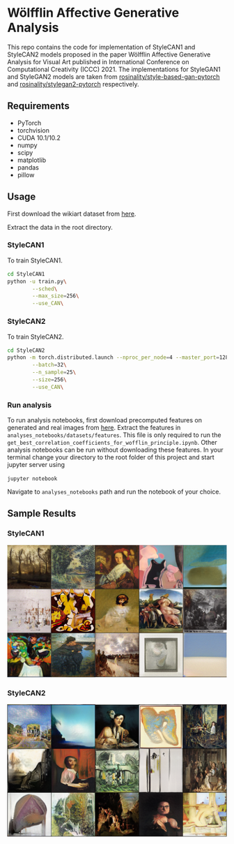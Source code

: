 # Wölfflin Affective Generative Analysis

This repo contains the code for implementation of StyleCAN1 and StyleCAN2 models proposed in the paper Wölfflin Affective Generative Analysis for Visual Art published in International Conference on Computational Creativity (ICCC) 2021.
The implementations for StyleGAN1 and StyleGAN2 models are taken from [rosinality/style-based-gan-pytorch](https://github.com/rosinality/style-based-gan-pytorch) and [rosinality/stylegan2-pytorch](https://github.com/rosinality/stylegan2-pytorch) respectively.

## Requirements

- PyTorch
- torchvision
- CUDA 10.1/10.2
- numpy
- scipy
- matplotlib
- pandas
- pillow
  
## Usage

First download the wikiart dataset from [here](https://www.dropbox.com/s/ssw0fdcdld50o1g/wikiartimages.zip/).

Extract the data in the root directory.

### StyleCAN1
To train StyleCAN1.

```bash
cd StyleCAN1
python -u train.py\
        --sched\
        --max_size=256\
        --use_CAN\
```

### StyleCAN2
To train StyleCAN2.

```bash
cd StyleCAN2
python -m torch.distributed.launch --nproc_per_node=4 --master_port=12895 train.py\
        --batch=32\
        --n_sample=25\
        --size=256\
        --use_CAN\
```

### Run analysis

To run analysis notebooks, first download precomputed features on generated and real images from [here](). Extract the features in `analyses_notebooks/datasets/features`. This file is only required to run the `get_best_correlation_coefficients_for_wofflin_principle.ipynb`. Other analysis notebooks can be run without downloading these features. In your terminal change your directory to the root folder of this project and start jupyter server using

`jupyter notebook`

Navigate to `analyses_notebooks` path and run the notebook of your choice.

## Sample Results

### StyleCAN1

![StyleCAN1 sample](./samples/StyleCAN1.png)

### StyleCAN2

![StyleCAN2 sample](./samples/StyleCAN2.png)


